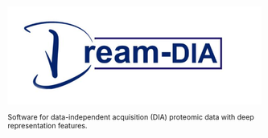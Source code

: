 ![](./figures/Dream-DIA.jpg)

Software for data-independent acquisition (DIA) proteomic data with deep representation features.

